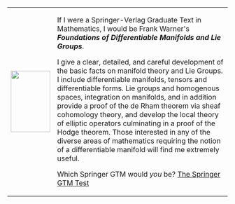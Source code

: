 <table><tr><td><img src="http://math.jhu.edu/~savitt/GTM/warner.jpg" width=90 height=140 alt=""></td><td><p>If I were a Springer-Verlag Graduate Text in Mathematics, I would be Frank Warner's <b><i>Foundations of Differentiable Manifolds and Lie Groups</i></b>.</p><p> I give a clear, detailed, and careful development of the basic facts on manifold theory and Lie Groups. I include differentiable manifolds, tensors and differentiable forms. Lie groups and homogenous spaces, integration on manifolds, and in addition provide a proof of the de Rham theorem via sheaf cohomology theory, and develop the local theory of elliptic operators culminating in a proof of the Hodge theorem.  Those interested in any of the diverse areas of mathematics requiring the notion of a differentiable manifold will find me extremely useful.  </p> <p>Which Springer GTM would <i>you</i> be?  <a href="http://math.jhu.edu/~savitt/GTM.html">The Springer GTM Test</a></p></td></tr></table>